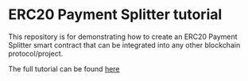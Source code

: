 # ERC20 Payment Splitter tutorial

This repository is for demonstrating how to create an ERC20 Payment Splitter smart contract that can be integrated into any other blockchain protocol/project.

The full tutorial can be found [here](https://medium.com/coinmonks/create-an-erc20-token-payment-splitting-smart-contract-c79436470ccc)
